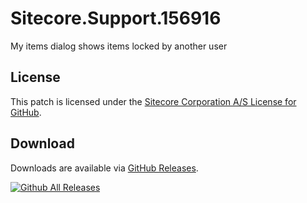 # Sitecore.Support.156916
My items dialog shows items locked by another user

## License  
This patch is licensed under the [Sitecore Corporation A/S License for GitHub](https://github.com/sitecoresupport/Sitecore.Support.156916/blob/master/LICENSE).  

## Download  
Downloads are available via [GitHub Releases](https://github.com/sitecoresupport/Sitecore.Support.156916/releases).  

[![Github All Releases](https://img.shields.io/github/downloads/SitecoreSupport/Sitecore.Support.156916/total.svg)](https://github.com/SitecoreSupport/Sitecore.Support.156916/releases)
